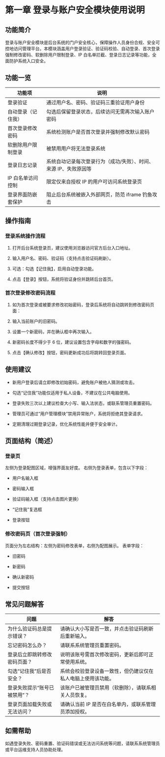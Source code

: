 # 第一章 登录与账户安全模块使用说明
## 功能简介

登录与账户安全模块是后台系统的门户安全核心，保障操作人员身份合规、安全可控地访问管理平台。本模块涵盖用户登录验证、验证码校验、自动登录、首次登录强制修改密码、软删除用户限制登录、IP 白名单拦截、登录日志记录等功能，全面防护系统入口安全。

## 功能一览

功能项 | 说明
--- | ---
登录验证 | 通过用户名、密码、验证码三重验证用户身份
自动登录（记住我） | 勾选后保留登录状态，后续访问无需再次输入账户密码
首次登录修改密码 | 系统检测账户是否首次登录并强制修改默认密码
软删除用户限制登录 | 被禁用用户将无法登录系统
登录日志记录 | 系统自动记录每次登录行为（成功/失败）、时间、来源 IP、失败原因等
IP 白名单访问控制 | 限定仅来自授权 IP 的用户可访问系统登录页
登录界面防嵌套保护 | 阻止后台系统被嵌入外部网页，防范 iframe 钓鱼攻击

## 操作指南

### 登录系统操作流程

1. 打开后台系统登录页，建议使用浏览器访问官方后台入口地址。

1. 输入用户名、密码、验证码（支持点击验证码刷新）。

1. 可选：勾选【记住我】，启用自动登录功能。

1. 点击【登录】按钮，系统将验证身份并跳转后台首页。

### 首次登录修改密码流程

1. 如为首次登录或被要求修改初始密码，登录后系统将自动跳转到修改密码页面：

1. 输入当前账户的旧密码。

1. 设置一个新密码，并在确认框中再次输入。

1. 新密码长度不得少于 6 位，建议设置包含字母和数字的强密码。

1. 点击【确认修改】按钮，密码更新成功后将跳转回登录页面。



## 使用建议

- 新用户登录后请立即修改初始密码，避免账户被他人猜测或攻击。

- 勾选“记住我”功能仅适用于私人设备，不建议在公共电脑使用。

- 登录失败三次以上建议检查大小写、输入法状态，或联系管理员重置密码。

- 管理员可通过“用户管理模块”禁用异常账户，系统将拒绝其登录请求。

- 定期清理过期登录记录，优化系统性能并便于安全审计。



## 页面结构（简述）

### 登录页

左侧为登录配图区域，增强界面友好度。
右侧为登录表单，包含以下字段：

- 用户名输入框

- 密码输入框

- 验证码输入框（支持点击图片更换）

- “记住我”复选框

- 登录按钮

### 修改密码页（首次登录强制）

页面分为左右结构：左侧为密码修改表单，右侧为配图展示。
表单字段：

- 旧密码

- 新密码

- 确认新密码

- 提交按钮

## 常见问题解答

问题 | 解答
--- | ---
为什么验证码总是提示错误？ | 请确认大小写是否一致，并点击验证码刷新后重新输入。
忘记密码怎么办？ | 请联系系统管理员重置密码。
登录后立即跳转修改密码页面？ | 说明该账号需首次修改密码，更新后即可正常使用系统。
勾选“记住我”后是否安全？ | 系统会校验登录设备一致性，但仍建议仅在私人电脑上使用该功能。
登录失败提示“账号已被禁用”？ | 该账户已被管理员禁用（软删除），请联系相关人员恢复。
登录页面加载失败或无法访问？ | 请确认当前 IP 是否在白名单内，或联系管理员添加授权。

## 如需帮助

如遇登录失败、密码重置、验证码错误或无法访问系统等问题，请联系系统管理员或平台运维支持人员协助处理。


